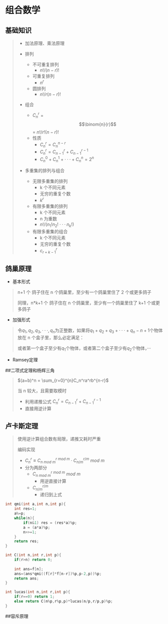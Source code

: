 # 组合数学



## 基础知识

> * 加法原理、乘法原理
> * 排列
>   * 不可重复排列 
>     * $n!/(n-r)!$
>   * 可重复排列
>     * $n^{r}$
>   * 圆排列
>     * $n!/r(n-r)!$
>
> * 组合
>   * $C_n^r$ = $$\binom{n}{r}$$ = $n!/r!(n-r)!$
>   * 性质
>     * $C_n^r = C_n^{n-r}$
>     * $C_n^r = C_{n-1}^r + C_{n-1}^{r-1}$
>     * $C_n^0 + C_n^1 + ··· +C_n^n = 2^n$
> * 多重集的排列与组合
>   * 无限多重集的排列
>     * k 个不同元素
>     * 无穷的重复个数
>     * $k^r$
>   * 有限多重集的排列
>     * k 个不同元素
>     * n 为重数
>     * $n!/(n_1!n_2!···n_k!)$
>   * 有限多重集的组合
>     * k 个不同元素
>     * 无穷的重复个数
>     * $c_{r+k-1}^r$



## 鸽巢原理

* 基本形式

> n+1 个 鸽子住在 n 个鸽巢里，至少有一个鸽巢里住了 2 个或更多鸽子
>
> 同理，n*k+1 个 鸽子住在 n 个鸽巢里，至少有一个鸽巢里住了 k+1 个或更多鸽子

* 加强形式

> 令$q_1,q_2,q_3,···,q_n$为正整数，如果将$q_1+q_2+q_3+···+q_n-n+1$个物体放在 n 个盒子里，那么必定满足：
>
> 或者第一个盒子至少有$q_1$个物体，或者第二个盒子至少有$q_2$个物体，···

* Ramsey定理



##二项式定理和杨辉三角

> $(a+b)^n = \sum_{r=0}^{n}C_n^ra^rb^{n-r}$
>
> 当 n 较大，且需要取模时
>
> * 利用递推公式 $C_n^r = C_{n-1}^r + C_{n-1}^{r-1}$
> * 直接用逆计算



## 卢卡斯定理

> 使用逆计算组合数有局限，递推又耗时严重
>
> 编码实现
>
> * $C_n^r \equiv C_{n\ mod\ m}^{r\ mod\ m} \cdot C_{n/m}^{r/m} \ mod\ m$
> * 分为两部分
>   * $C_{n\ mod\ m}^{r\ mod\ m}\ mod\ m$
>     * 用逆直接计算
>   * $C_{n/m}^{r/m}$
>     * 递归到上式

```c++
int qmi(int a,int n,int p){
	int res=1;
	a%=p;
	while(n){
		if(n&1) res = (res*a)%p;
		a = (a*a)%p;
		n>>=1;
	}
	return res;
}

int C(int n,int r,int p){
	if(r>n) return 0;
	
	int ans=f[n];
	ans=(ans*qmi((f[r]*f[n-r])%p,p-2,p))%p;
	return ans;
}

int lucas(int n,int r,int p){
	if(r==0) return 1;
	else return C(n%p,r%p,p)*lucas(n/p,r/p,p)%p;
}
```



##容斥原理
